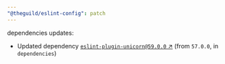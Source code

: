 ```yaml
---
"@theguild/eslint-config": patch
---
```

dependencies updates:
  - Updated dependency [`eslint-plugin-unicorn@59.0.0` ↗︎](https://www.npmjs.com/package/eslint-plugin-unicorn/v/59.0.0) (from `57.0.0`, in `dependencies`)
